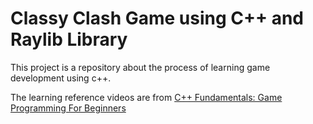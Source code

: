
# Classy Clash Game using C++ and Raylib Library

  

This project is a repository about the process of learning game development using c++.

  

The learning reference videos are from [C++ Fundamentals: Game Programming For Beginners](https://www.udemy.com/share/104Xli3@CG3M12DOEqANnhzscohLtumd82YbERByVQPVkUSj6ONS_kCcuwyXASzoYpNu2rxhiA==/)
